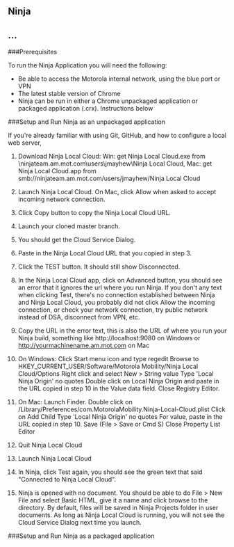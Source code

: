 ## Ninja

...
--------

###Prerequisites

To run the Ninja Application you will need the following:

-   Be able to access the Motorola internal network, using the blue port or VPN
-   The latest stable version of Chrome
-   Ninja can be run in either a Chrome unpackaged application or packaged application (.crx). Instructions below

###Setup and Run Ninja as an unpackaged application

If you're already familiar with using Git, GitHub, and how to configure a local web server,

1.  Download Ninja Local Cloud:
    Win: get Ninja Local Cloud.exe from \\ninjateam.am.mot.com\users\jmayhew\Ninja Local Cloud,
    Mac: get Ninja Local Cloud.app from smb://ninjateam.am.mot.com/users/jmayhew/Ninja Local Cloud
2.  Launch Ninja Local Cloud.  On Mac, click Allow when asked to accept incoming network connection.
3.  Click Copy button to copy the Ninja Local Cloud URL.
4.  Launch your cloned master branch.
5.  You should get the Cloud Service Dialog.
6.  Paste in the Ninja Local Cloud URL that you copied in step 3.
7.  Click the TEST button.  It should still show Disconnected.
8.  In the Ninja Local Cloud app, click on Advanced button, you should see an error that it ignores the url where you run Ninja.  If you don't any text when clicking Test, there's no connection established between Ninja and Ninja Local Cloud, you probably did not click Allow the incoming connection, or check your network connection, try public network instead of DSA, disconnect from VPN, etc.
9.  Copy the URL in the error text, this is also the URL of where you run your Ninja build, something like http://localhost:9080 on Windows or http://yourmachinename.am.mot.com on Mac
10. On Windows:
    Click Start menu icon and type regedit
    Browse to HKEY_CURRENT_USER/Software/Motorola Mobility/Ninja Local Cloud/Options
    Right click and select New > String value
    Type 'Local Ninja Origin' no quotes
    Double click on Local Ninja Origin and paste in the URL copied in step 10 in the Value data field.
    Close Registry Editor.

11. On Mac:
    Launch Finder.
    Double click on <yourusername>/Library/Preferences/com.MotorolaMobility.Ninja-Local-Cloud.plist
    Click on Add Child
    Type  'Local Ninja Origin' no quotes
    For value, paste in the URL copied in step 10.
    Save (File > Save or Cmd S)
    Close Property List Editor
12. Quit Ninja Local Cloud
13. Launch Ninja Local Cloud
14. In Ninja, click Test again, you should see the green text that said "Connected to Ninja Local Cloud".
15. Ninja is opened with no document.  You should be able to do File > New File and select Basic HTML, give it a name and click browse to the directory.  By default, files will be saved in Ninja Projects folder in user documents.  As long as Ninja Local Cloud is running, you will not see the Cloud Service Dialog next time you launch.


###Setup and Run Ninja as a packaged application

